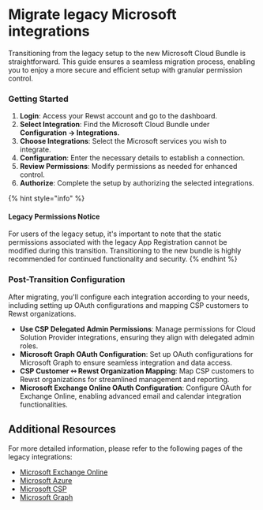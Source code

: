 # Migrate legacy Microsoft integrations

Transitioning from the legacy setup to the new Microsoft Cloud Bundle is straightforward. This guide ensures a seamless migration process, enabling you to enjoy a more secure and efficient setup with granular permission control.

### Getting Started

1. **Login**: Access your Rewst account and go to the dashboard.
2. **Select Integration**: Find the Microsoft Cloud Bundle under **Configuration -> Integrations.**
3. **Choose Integrations**: Select the Microsoft services you wish to integrate.
4. **Configuration**: Enter the necessary details to establish a connection.
5. **Review Permissions**: Modify permissions as needed for enhanced control.
6. **Authorize**: Complete the setup by authorizing the selected integrations.

{% hint style="info" %}
#### Legacy Permissions Notice

For users of the legacy setup, it's important to note that the static permissions associated with the legacy App Registration cannot be modified during this transition. Transitioning to the new bundle is highly recommended for continued functionality and security.
{% endhint %}

### Post-Transition Configuration

After migrating, you'll configure each integration according to your needs, including setting up OAuth configurations and mapping CSP customers to Rewst organizations.

* **Use CSP Delegated Admin Permissions**: Manage permissions for Cloud Solution Provider integrations, ensuring they align with delegated admin roles.
* **Microsoft Graph OAuth Configuration**: Set up OAuth configurations for Microsoft Graph to ensure seamless integration and data access.
* **CSP Customer ⇿ Rewst Organization Mapping**: Map CSP customers to Rewst organizations for streamlined management and reporting.
* **Microsoft Exchange Online OAuth Configuration**: Configure OAuth for Exchange Online, enabling advanced email and calendar integration functionalities.

## Additional Resources

For more detailed information, please refer to the following pages of the legacy integrations:

* [Microsoft Exchange Online](https://docs.rewst.help/documentation/integrations/mail/microsoft-exchange-online/microsoft-exchange-online)
* [Microsoft Azure](https://docs.rewst.help/documentation/integrations/cloud/microsoft-azure/microsoft-azure-integration-setup)
* [Microsoft CSP](https://docs.rewst.help/documentation/integrations/cloud/microsoft-csp)
* [Microsoft Graph](https://docs.rewst.help/documentation/integrations/cloud/microsoft-graph/microsoft-graph-integration-setup)
